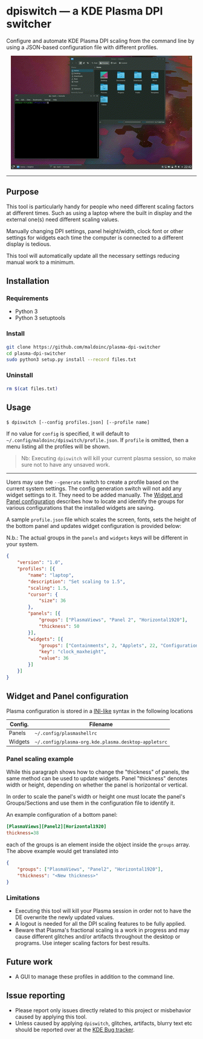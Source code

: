 # dpiswitch — a KDE Plasma DPI switcher

Configure and automate KDE Plasma DPI scaling from the command line by using a JSON-based configuration file with different profiles.

<p align="center">
  <img src='res/demo.gif' alt='dpiswitch in action' />
</p>

---

## Purpose
This tool is particularly handy for people who need different scaling factors at different times. Such as using a laptop where the built in display and the external one(s) need different scaling values.

Manually changing DPI settings, panel height/width, clock font or other settings for widgets each time the computer is connected to a different display is tedious.

This tool will automatically update all the necessary settings reducing manual work to a minimum.

## Installation

### Requirements

- Python 3
- Python 3 setuptools

### Install
```bash
git clone https://github.com/maldoinc/plasma-dpi-switcher
cd plasma-dpi-switcher
sudo python3 setup.py install --record files.txt
```

### Uninstall

```bash
rm $(cat files.txt)
```

## Usage

`$ dpiswitch [--config profiles.json] [--profile name]`

If no value for `config` is specified, it will default to `~/.config/maldoinc/dpiswitch/profile.json`. If `profile` is omitted, then a menu listing all the profiles will be shown.

> Nb: Executing `dpiswitch` will kill your current plasma session, so make sure not to have any unsaved work.

---

Users may use the `--generate` switch to create a profile based on the current system settings. The config generation switch will not add any widget settings to it. They need to be added manually. The [Widget and Panel configuration](#widget-and-panel-configuration) describes how to locate and identify the groups for various configurations that the installed widgets are saving.


A sample `profile.json` file which scales the screen, fonts, sets the height of the bottom panel and updates widget configuration is provided below:

N.b.: The actual groups in the `panels` and `widgets` keys will be different in your system. 
```json
{
    "version": "1.0",
    "profiles": [{
        "name": "laptop",
        "description": "Set scaling to 1.5",
        "scaling": 1.5,
        "cursor": {
            "size": 36
        },
        "panels": [{
            "groups": ["PlasmaViews", "Panel 2", "Horizontal1920"],
            "thickness": 50
        }],
        "widgets": [{
            "groups": ["Containments", 2, "Applets", 22, "Configuration", "General"],
            "key": "clock_maxheight",
            "value": 36
        }]
    }]
}

```

## Widget and Panel configuration

Plasma configuration is stored in a [INI-like](https://en.wikipedia.org/wiki/INI_file) syntax in the following locations

| Config. | Filename  | 
|---|---|
| Panels | `~/.config/plasmashellrc` |
| Widgets | `~/.config/plasma-org.kde.plasma.desktop-appletsrc` |

### Panel scaling example

While this paragraph shows how to change the "thickness" of panels, the same method can be used to update widgets. Panel "thickness" denotes width or height, depending on whether the panel is horizontal or vertical.

In order to scale the panel's width or height one must locate the panel's Groups/Sections and use them in the configuration file to identify it.

An example configuration of a bottom panel:
```ini
[PlasmaViews][Panel2][Horizontal1920]
thickness=38
```

each of the groups is an element inside the object inside the `groups` array. The above example would get translated into

```json
{
    "groups": ["PlasmaViews", "Panel2", "Horizontal1920"],
    "thickness": "<New thickness>"
}
```

### Limitations

* Executing this tool will kill your Plasma session in order not to have the DE overwrite the newly updated values.
* A logout is needed for all the DPI scaling features to be fully applied.
* Beware that Plasma's fractional scaling is a work in progress and may cause different glitches and/or artifacts throughout the desktop or programs. Use integer scaling factors for best results.


## Future work

* A GUI to manage these profiles in addition to the command line.

## Issue reporting

* Please report only issues directly related to this project or misbehavior caused by applying this tool. 
* Unless caused by applying `dpiswitch`, glitches, artifacts, blurry text etc should be reported over at the [KDE Bug tracker](https://bugs.kde.org).
